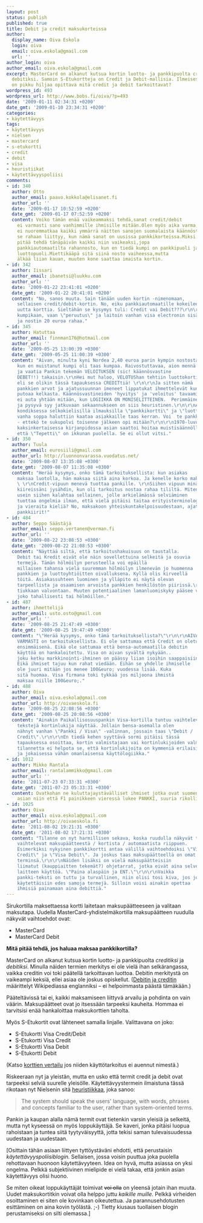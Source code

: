 ```yaml
---
layout: post
status: publish
published: true
title: Debit ja credit maksukorteissa
author:
  display_name: Oiva Eskola
  login: oiva
  email: oiva.eskola@gmail.com
  url: ''
author_login: oiva
author_email: oiva.eskola@gmail.com
excerpt: MasterCard on alkanut kutsua kortin luotto- ja pankkipuolta creditiksi ja
  debitiksi. Samoin S-Etukortteja on Credit ja Debit-mallisia. Ilmeisesti suomalaisten
  on pikku hiljaa opittava mitä credit ja debit tarkoittavat?
wordpress_id: 493
wordpress_url: http://www.bobs.fi/oiva/?p=493
date: '2009-01-11 02:34:31 +0200'
date_gmt: '2009-01-10 23:34:31 +0200'
categories:
- käytettävyys
tags:
- käytettävyys
- nielsen
- mastercard
- s-etukortti
- credit
- debit
- visa
- heuristiikat
- käytettävyyspoliisi
comments:
- id: 340
  author: Otto
  author_email: paavo.kokkola@elisanet.fi
  author_url: ''
  date: '2009-01-17 10:52:59 +0200'
  date_gmt: '2009-01-17 07:52:59 +0200'
  content: Voiko tämän enää vaikeammaksi tehdä,sanat credit/debit
    ei varmasti sano vanhimmille ihmisille mitään.Olen myös aika varma,
    ei nuoremmatkaa kaikki ymmärrä näitten sanojen suomalaista käännöstä.Kai
    se rahaan liittyy, kun nämä sanat on uusissa pankkikorteissa.Miksi asiat
    pitää tehdä tänäpäivän kaikki niin vaikeaksi,jopa
    pankkiautomaatilta rahannosto, kun en tiedä kumpi on pankkipuoli ja kumpi
    luottopuoli.Miettikääpä sitä siinä nosto vaiheessa,mutta
    älkää liian kauan, muuten kone saattaa imaista kortin.
- id: 342
  author: Iissari
  author_email: ibanetsi@luukku.com
  author_url: ''
  date: '2009-01-22 23:41:01 +0200'
  date_gmt: '2009-01-22 20:41:01 +0200'
  content: "No, sanos muuta. Sain tänään uuden kortin -nimenomaan,
    sellaisen credit/debit-kortin. No, eiku pankkiautomaatille kokeileemaan osseissa
    uutta korttia. Sieltähän se kysymys tuli: Credit vai Debit???\r\n\r\nEi
    kumpikaan, vaan \"peruutus\" ja laitoin vanhan visa electronin sisään
    ja nostin 20 euroa rahaa."
- id: 345
  author: Hatuttaa
  author_email: finnman176@hotmail.com
  author_url: ''
  date: '2009-05-25 13:00:39 +0300'
  date_gmt: '2009-05-25 11:00:39 +0300'
  content: "Aivan, minulta kyni Nordea 2,40 euroa parin kympin nostosta automaatilla,
    kun en muistanut kumpi oli taas kumpaa. Raivostuttavaa, aion mennä luukulle
    ja vaatia Pankin tekemän VELOITUKSEN (sic! käännösvastine
    DEBET!!) takaisin.\r\nHei mut haloo, VELOTUShan tehtiin luottokortin puolelta
    eli se olikin tässä tapauksessa CREDITtiä! \r\n\r\nJa sitten nämä
    pankkien arvot ja ajatussuunnan imeneet lippatukat ihmettelevät kun asiakas
    putoaa kelkasta. Käännösvastineiden 'hyvitys' ja 'veloitus' tavaaminen
    ei auta yhtään mitään, kun LOGIIKKA ON MONISELITTEINEN.  Perimmäinen
    ja pysyvä syy jatkuvaan sekaannukseen on siis heuristinen.\r\n\r\nAsia oli
    kondiksessa selkokielisillä ilmauksilla \"pankkikortti\" ja \"luotto\". Nyt
    vanha soppa haluttiin kaataa asiakkaille taas kerran. Voi  te pankkien lippatukat
    - ettekö te sukupolvi toisenne jälkeen opi mitään?\r\n\r\n1970-luvulla
    kaksinkertaisessa kirjanpidossa asian saattoi hoitaa muistisäännöllä
    että \"Tepetti\" on ikkunan puolella. Se ei ollut vitsi."
- id: 350
  author: Tuula
  author_email: eurosiili@gmail.com
  author_url: http://luonnonvarassa.vuodatus.net/
  date: '2009-08-07 13:35:08 +0300'
  date_gmt: '2009-08-07 11:35:08 +0300'
  content: "Herää kysymys, onko tämä tarkoituksellista: kun asiakas
    maksaa luotolla, hän maksaa siitä aina korkoa. Ja kenelle korko maksetaankaan...
    \ \r\nCredit-vipuun menevä tuottaa pankille. \r\nSiihen vipuun minäkin
    kiireissäni jysähdin, kun oli tarkoitus nostaa rahaa tililtä. Miten
    usein siihen kalahtaa sellainen, jolle arkielämässä selviäminen
    tuottaa ongelmia ilman, että vielä pitäisi taitaa erityisterminologiaa
    ja vieraita kieliä? No, maksakoon yhteiskuntakelpoisuudestaan, ajattelevat
    pankkiirit!"
- id: 484
  author: Seppo Säästäjä
  author_email: seppo.vertanen@verman.fi
  author_url: ''
  date: '2009-08-22 23:08:53 +0300'
  date_gmt: '2009-08-22 21:08:53 +0300'
  content: "Näyttää siltä, että tarkoitushakuisuus on taustalla.
    Debit tai Kredit eivät ole näin sovellettuina selkeitä ja osuvia
    termejä. Tämän hölmöilyn perusteella voi epäillä
    millaisen tahansa vielä suuremman hölmöilyn ilmenevän jo huomenna
    pankkien ja luottoyhtiöitten oivalluksena. Kyllä olis kirveellä
    töitä. Asiakassuhteen luominen ja ylläpito ei näytä olevan
    tarpeellista ja osaamisen arvoista pankkien henkilöstön piirissä.\r\nPankit
    tiukkaan valvontaan. Muuten potentiaalinen lamanluomiskyky pääsee voitolle,
    joko tahallisesti tai hölmöillen."
- id: 487
  author: ihmettelijä
  author_email: usto.osto@gmail.com
  author_url: ''
  date: '2009-08-25 21:47:49 +0300'
  date_gmt: '2009-08-25 19:47:49 +0300'
  content: "\"Herää kysymys, onko tämä tarkoituksellista?\"\r\n\r\nAIVAN
    VARMASTI on tarkoituksellista. Ei ole sattumaa että Credit on oletuksena
    ensimmäisenä. Eikä ole sattumaa että bensa-automaatilla debitin
    käyttöä on hankaloitettu. Visa on aivan syvältä nykyään..
    joku ketku markkinointi-ihminen on päässy liian isoihin saappaisiin.
    Eikä ihmiset tajuu kun rahat viedään. Eihän se yhdelle ihmiselle
    ole juuri mitään jos menee 100&euro; vuodessa lisää. Kuka
    sitä huomaa. Visa firmana toki tykkää jos miljoona ihmistä
    maksaa niille 100&euro;."
- id: 488
  author: Oiva
  author_email: oiva.eskola@gmail.com
  author_url: http://oivaeskola.fi
  date: '2009-08-25 22:08:56 +0300'
  date_gmt: '2009-08-25 20:08:56 +0300'
  content: "Ainakin Paikallisosuuspankin Visa-kortilla tuntuu vaihtelevan mitä
    tekstejä kortinlukija näyttää. Jollain bensa-asemalla olen
    nähnyt vanhan \"Pankki / Visa\" -valinnan, jossain taas \"Debit /
    Credit\".\r\n\r\nEn tiedä kehen syyttävä sormi pitäisi tässä
    tapauksessa osoittaa, kortin valmistajaan vai kortinlukijoiden valmistajiin? Ainakaan
    tilannetta ei helpota se, että kortinlukijoita on kymmeniä erilaisia,
    ja jokaisessa vähän omanlaisensa käyttölogiikka."
- id: 1012
  author: Mikko Rantala
  author_email: rantalammikko@gmail.com
  author_url: ''
  date: '2011-07-23 07:33:31 +0300'
  date_gmt: '2011-07-23 05:33:31 +0300'
  content: Ovatkohan ne kuluttajaystävälliset ihmiset jotka ovat suomentaneet
    asian niin että F1 painikkeen vieressä lukee PANKKI, suuria rikollisia?
- id: 1025
  author: Oiva
  author_email: oiva.eskola@gmail.com
  author_url: http://oivaeskola.fi
  date: '2011-08-02 19:21:31 +0300'
  date_gmt: '2011-08-02 17:21:31 +0300'
  content: "Tilanne on nyt harmillisen sekava, koska ruudulla näkyvät tekstit
    vaihtelevat maksupäätteestä / kortista / automaatista riippuen.
    Esimerkiksi nykyinen pankkikortti antaa välillä vaihtoehdoiksi \"Visa
    Credit\" ja \"Visa Debit\". Ja joskus taas maksupäätteellä on omat
    terminsä.\r\n\r\nNäiden lisäksi on vielä maksupäätteisiin
    liimatut (kauppiaitten tekemät?) ohjetarrat, jotka eivät aina selvennä
    laitteen käyttöä. \"Paina alaspäin ja ENT.\"\r\n\r\nVaikka
    pankki-teksti on tuttu ja turvallinen, niin olisi tosi kiva, jos joka paikassa
    käytettäisiin edes samoja termejä. Silloin voisi ainakin opettaa
    ihmisiä painamaan aina debittiä."
---
```

<p>Sirukortilla maksettaessa kortti laitetaan maksupäätteeseen ja valitaan maksutapa. Uudella MasterCard-yhdistelmäkortilla maksupäätteen ruudulla näkyvät vaihtoehdot ovat:</p>
<ul>
<li>MasterCard</li>
<li>MasterCard Debit</li>
</ul>
<p><strong>M</strong><strong>itä pitää tehdä, jos haluaa maksaa pankkikortilla?</strong></p>
<p>MasterCard on alkanut kutsua kortin luotto- ja pankkipuolta <em>creditiksi</em> ja <em>debitiksi</em>. Minulla näiden termien merkitys ei ole vielä ihan selkärangassa, vaikka creditin voi toki päätellä tarkoittavan luottoa. Debitin merkitystä on vaikeampi keksiä, ellei asiaa ole joskus opiskellut. (<a title="Wikipedia: debits and credits" href="http://en.wikipedia.org/wiki/Debit">Debitin ja creditin</a> määrittelyt Wikipediassa englanniksi &ndash; ei helpoimmasta päästä tämäkään.)</p>
<p>Pääteltävissä tai ei, kaikki maksamiseen liittyvä arvailu ja pohdinta on vain väärin. Maksupäätteet ovat jo itsessään tarpeeksi kauheita. Hommaa ei tarvitsisi enää hankaloittaa maksukorttien taholta.</p>
<p>Myös S-Etukortit ovat lähteneet samalla linjalle. Valittavana on joko:</p>
<ul>
<li>S-Etukortti Visa Credit/Debit</li>
<li>S-Etukortti Visa Credit</li>
<li>S-Etukortti Visa Debit</li>
<li>S-Etukortti Debit</li>
</ul>
<p>(Katso <a title="S-Pankki: vertaa kortteja" href="http://www.s-pankki.fi/kortit_luotot/kortit/fi_FI/vertaa/">korttien vertailu</a> jos niiden käyttötarkoitus ei auennut nimestä.)</p>
<p>Riskeeraan nyt ja yleistän, mutta en usko että termit credit ja debit ovat tarpeeksi selviä suurelle yleisölle. Käytettävyystermein ilmaistuna tässä rikotaan nyt Nielsenin sitä <a title="Ten Usability Heuristics" href="http://www.useit.com/papers/heuristic/heuristic_list.html">heuristiikkaa</a>, joka sanoo:</p>
<blockquote><p>The system should speak the users' language, with words, phrases and concepts familiar to the user, rather than system-oriented terms.</p></blockquote>
<p>Pankin ja kaupan alalla nämä termit ovat tietenkin varsin yleisiä ja selkeitä, mutta nyt kyseessä on myös loppukäyttäjä. Se kaveri, jonka pitäisi luopua rahoistaan ja tuntea siitä tyytyväisyyttä, jotta tekisi saman tulevaisuudessa uudestaan ja uudestaan.</p>
<p>[Osittain tähän asiaan liittyen tyttöystäväni ehdotti, että perustaisin <em>käytettävyyspoliisiblogin.</em> Sellaisen, jossa voisin puuttua joka puolella rehottavaan huonoon käytettävyyteen. Idea on hyvä, mutta asiassa on yksi ongelma. Pelkkä subjektiivinen mielipide ei vielä takaa, että jonkin asian käytettävyys olisi huono.</p>
<p>Se miten oikeat loppukäyttäjät toimivat <span style="text-decoration: line-through;">voi olla</span> on yleensä jotain ihan muuta. Uudet maksukortitkin voivat olla helppo juttu <em>kaikille muille. </em>Pelkkä virheiden osoittaminen ei siten ole kovinkaan oikeutettua. Ja parannusehdotusten esittäminen on aina kovin työlästä. ;-) Tietty kiusaus tuollaisen blogin perustamiseksi on silti olemassa.]</p>
<div style="margin-left: -20px">
<script type="text/javascript" src="https://impfi.tradedoubler.com/imp?g(19173450)a(1897618)" charset=""></script>
</div>
